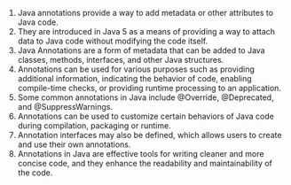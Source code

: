 

1. Java annotations provide a way to add metadata or other attributes to Java code. 
2. They are introduced in Java 5 as a means of providing a way to attach data to Java code without modifying the code itself.
3. Java Annotations are a form of metadata that can be added to Java classes, methods, interfaces, and other Java structures.
4. Annotations can be used for various purposes such as providing additional information, indicating the behavior of code, enabling compile-time checks, or providing runtime processing to an application.
5. Some common annotations in Java include @Override, @Deprecated, and @SuppressWarnings.
6. Annotations can be used to customize certain behaviors of Java code during compilation, packaging or runtime. 
7. Annotation interfaces may also be defined, which allows users to create and use their own annotations. 
8. Annotations in Java are effective tools for writing cleaner and more concise code, and they enhance the readability and maintainability of the code.